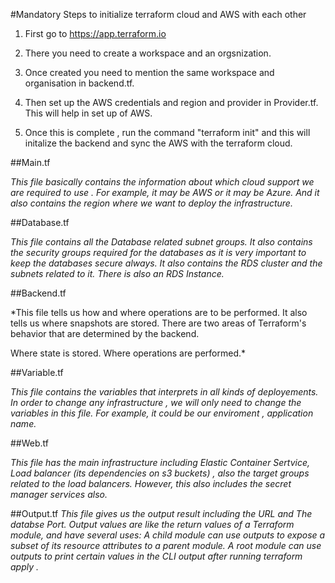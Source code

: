 #Mandatory Steps to initialize terraform cloud and AWS with each other

1. First go to https://app.terraform.io

2. There you need to create a workspace and an orgsnization.

3. Once created you need to mention the same workspace and organisation in backend.tf.

4. Then set up the AWS credentials and region and provider in Provider.tf. This will help in set up of AWS.

5. Once this is complete , run the command "terraform init" and this will initalize the backend and sync the AWS with the terraform cloud.



##Main.tf

*This file basically contains the information about which cloud support we are required to use . For example,  it may be AWS or it may be Azure. And it also contains the region where we want to deploy the infrastructure.*

##Database.tf

*This file contains all the Database related subnet groups.
It also contains the security groups required for the databases as it is very important to keep the databases secure always.
It also contains the RDS cluster and the subnets related to it.
There is also an RDS Instance.*

##Backend.tf

*This file tells us how and where operations are to be performed. It also tells us where snapshots are stored.
There are two areas of Terraform's behavior that are determined by the backend.

Where state is stored.
Where operations are performed.*

##Variable.tf

*This file contains the variables that interprets in all kinds of deployements.
In order to change any infrastructure , we will only need to change the variables in this file. 
For example, it could be our enviroment , application name.* 

##Web.tf

*This file has the main infrastructure including Elastic Container Sertvice, Load balancer (its dependencies on s3 buckets) , also the target groups related to the load balancers.
However, this also includes the secret manager services also.*

##Output.tf
*This file gives us the output result including the URL and The databse Port.
Output values are like the return values of a Terraform module, and have several uses: A child module can use outputs to expose a subset of its resource attributes to a parent module. A root module can use outputs to print certain values in the CLI output after running terraform apply .*

